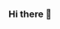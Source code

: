 ### Hi there 👋

<!--
**aysegulsdalgic/aysegulsdalgic** is a ✨ _special_ ✨ repository because its `README.md` (this file) appears on your GitHub profile.
I'm a civil engineer (M.Sc.) and PhD student.
I’m currently working on Artificial Intelligence in Structural Engineering and Structural Optimization.
I’m currently learning about Computer Vision and NLP applications.

